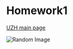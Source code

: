 # Homework1

[UZH main page](https://www.uzh.ch/de.html)

![Random Image](https://www.francetvinfo.fr/image/75579e5cr-282d/1500/843/6916435.jpg)
